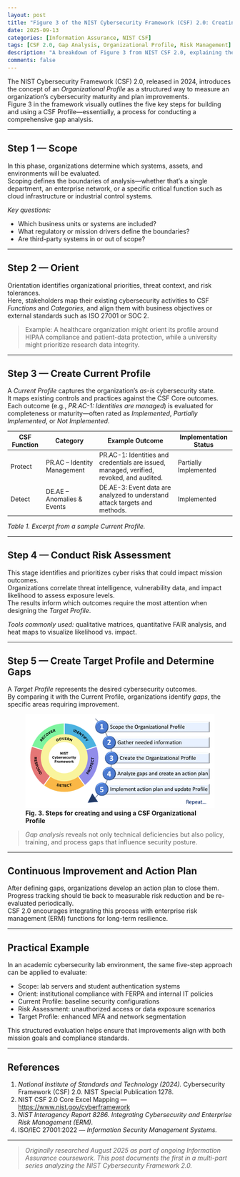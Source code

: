 ```yaml
---
layout: post
title: "Figure 3 of the NIST Cybersecurity Framework (CSF) 2.0: Creating and Using a CSF Organizational Profile"
date: 2025-09-13
categories: [Information Assurance, NIST CSF]
tags: [CSF 2.0, Gap Analysis, Organizational Profile, Risk Management]
description: "A breakdown of Figure 3 from NIST CSF 2.0, explaining the five steps for creating and using an Organizational Profile to guide cybersecurity gap analysis."
comments: false
---
```


The NIST Cybersecurity Framework (CSF) 2.0, released in 2024, introduces the concept of an *Organizational Profile* as a structured way to measure an organization’s cybersecurity maturity and plan improvements.  
Figure 3 in the framework visually outlines the five key steps for building and using a CSF Profile—essentially, a process for conducting a comprehensive gap analysis.

---

## Step 1 — Scope

In this phase, organizations determine which systems, assets, and environments will be evaluated.  
Scoping defines the boundaries of analysis—whether that’s a single department, an enterprise network, or a specific critical function such as cloud infrastructure or industrial control systems.

*Key questions:*
- Which business units or systems are included?
- What regulatory or mission drivers define the boundaries?
- Are third-party systems in or out of scope?

---

## Step 2 — Orient

Orientation identifies organizational priorities, threat context, and risk tolerances.  
Here, stakeholders map their existing cybersecurity activities to CSF *Functions* and *Categories*, and align them with business objectives or external standards such as ISO 27001 or SOC 2.

> Example: A healthcare organization might orient its profile around HIPAA compliance and patient-data protection, while a university might prioritize research data integrity.

---

## Step 3 — Create Current Profile

A *Current Profile* captures the organization’s *as-is* cybersecurity state.  
It maps existing controls and practices against the CSF Core outcomes.  
Each outcome (e.g., *PR.AC-1: Identities are managed*) is evaluated for completeness or maturity—often rated as *Implemented*, *Partially Implemented*, or *Not Implemented*.

| CSF Function | Category | Example Outcome | Implementation Status |
|---------------|-----------|-----------------|-----------------------|
| Protect | PR.AC – Identity Management | PR.AC-1: Identities and credentials are issued, managed, verified, revoked, and audited. | Partially Implemented |
| Detect | DE.AE – Anomalies & Events | DE.AE-3: Event data are analyzed to understand attack targets and methods. | Implemented |

*Table 1. Excerpt from a sample Current Profile.*

---

## Step 4 — Conduct Risk Assessment

This stage identifies and prioritizes cyber risks that could impact mission outcomes.  
Organizations correlate threat intelligence, vulnerability data, and impact likelihood to assess exposure levels.  
The results inform which outcomes require the most attention when designing the *Target Profile*.

*Tools commonly used:* qualitative matrices, quantitative FAIR analysis, and heat maps to visualize likelihood vs. impact.

---

## Step 5 — Create Target Profile and Determine Gaps

A *Target Profile* represents the desired cybersecurity outcomes.  
By comparing it with the Current Profile, organizations identify *gaps*, the specific areas requiring improvement.

<figure>
  <img src="../assets/images/figure3.png" alt="Figure 3 Steps for creating and using a CSF Organizational Profile">
  <figcaption><strong>Fig. 3. Steps for creating and using a CSF Organizational Profile</strong></figcaption>
</figure>

> *Gap analysis* reveals not only technical deficiencies but also policy, training, and process gaps that influence security posture.

---

## Continuous Improvement and Action Plan

After defining gaps, organizations develop an action plan to close them.  
Progress tracking should tie back to measurable risk reduction and be re-evaluated periodically.  
CSF 2.0 encourages integrating this process with enterprise risk management (ERM) functions for long-term resilience.

---

## Practical Example

In an academic cybersecurity lab environment, the same five-step approach can be applied to evaluate:
- Scope: lab servers and student authentication systems  
- Orient: institutional compliance with FERPA and internal IT policies  
- Current Profile: baseline security configurations  
- Risk Assessment: unauthorized access or data exposure scenarios  
- Target Profile: enhanced MFA and network segmentation

This structured evaluation helps ensure that improvements align with both mission goals and compliance standards.

---

## References

1. *National Institute of Standards and Technology (2024).* Cybersecurity Framework (CSF) 2.0. NIST Special Publication 1278.  
2. NIST CSF 2.0 Core Excel Mapping — https://www.nist.gov/cyberframework  
3. *NIST Interagency Report 8286.* *Integrating Cybersecurity and Enterprise Risk Management (ERM).*  
4. ISO/IEC 27001:2022 — *Information Security Management Systems.*

---

> *Originally researched August 2025 as part of ongoing Information Assurance coursework. This post documents the first in a multi-part series analyzing the NIST Cybersecurity Framework 2.0.*